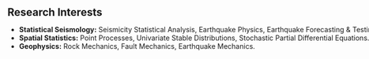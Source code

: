 <h1 id="research-interests"></h1>

<h2 style="margin: 60px 0px 10px;">Research Interests</h2>

<div style="width: 1300px;">
<ul>
  <li>
    <strong>Statistical Seismology:</strong> Seismicity Statistical Analysis, Earthquake Physics, Earthquake Forecasting & Testing.
  </li>
  <li>
    <strong>Spatial Statistics:</strong> Point Processes, Univariate Stable Distributions, Stochastic Partial Differential Equations.
  </li>
  <li>
    <strong>Geophysics:</strong> Rock Mechanics, Fault Mechanics, Earthquake Mechanics.
  </li>
</ul>
</div>
